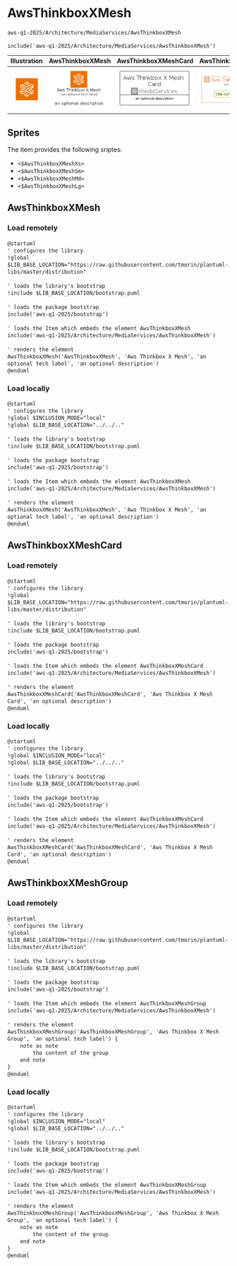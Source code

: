 # AwsThinkboxXMesh


```text
aws-q1-2025/Architecture/MediaServices/AwsThinkboxXMesh
```

```text
include('aws-q1-2025/Architecture/MediaServices/AwsThinkboxXMesh')
```



| Illustration | AwsThinkboxXMesh | AwsThinkboxXMeshCard | AwsThinkboxXMeshGroup |
| :---: | :---: | :---: | :---: |
| ![illustration for Illustration](../../../aws-q1-2025/Architecture/MediaServices/AwsThinkboxXMesh.png) | ![illustration for AwsThinkboxXMesh](../../../aws-q1-2025/Architecture/MediaServices/AwsThinkboxXMesh.Local.png) | ![illustration for AwsThinkboxXMeshCard](../../../aws-q1-2025/Architecture/MediaServices/AwsThinkboxXMeshCard.Local.png) | ![illustration for AwsThinkboxXMeshGroup](../../../aws-q1-2025/Architecture/MediaServices/AwsThinkboxXMeshGroup.Local.png) |



## Sprites
The item provides the following sriptes:

- `<$AwsThinkboxXMeshXs>`
- `<$AwsThinkboxXMeshSm>`
- `<$AwsThinkboxXMeshMd>`
- `<$AwsThinkboxXMeshLg>`





## AwsThinkboxXMesh

### Load remotely
```plantuml
@startuml
' configures the library
!global $LIB_BASE_LOCATION="https://raw.githubusercontent.com/tmorin/plantuml-libs/master/distribution"

' loads the library's bootstrap
!include $LIB_BASE_LOCATION/bootstrap.puml

' loads the package bootstrap
include('aws-q1-2025/bootstrap')

' loads the Item which embeds the element AwsThinkboxXMesh
include('aws-q1-2025/Architecture/MediaServices/AwsThinkboxXMesh')

' renders the element
AwsThinkboxXMesh('AwsThinkboxXMesh', 'Aws Thinkbox X Mesh', 'an optional tech label', 'an optional description')
@enduml
```

### Load locally
```plantuml
@startuml
' configures the library
!global $INCLUSION_MODE="local"
!global $LIB_BASE_LOCATION="../../.."

' loads the library's bootstrap
!include $LIB_BASE_LOCATION/bootstrap.puml

' loads the package bootstrap
include('aws-q1-2025/bootstrap')

' loads the Item which embeds the element AwsThinkboxXMesh
include('aws-q1-2025/Architecture/MediaServices/AwsThinkboxXMesh')

' renders the element
AwsThinkboxXMesh('AwsThinkboxXMesh', 'Aws Thinkbox X Mesh', 'an optional tech label', 'an optional description')
@enduml
```

## AwsThinkboxXMeshCard

### Load remotely
```plantuml
@startuml
' configures the library
!global $LIB_BASE_LOCATION="https://raw.githubusercontent.com/tmorin/plantuml-libs/master/distribution"

' loads the library's bootstrap
!include $LIB_BASE_LOCATION/bootstrap.puml

' loads the package bootstrap
include('aws-q1-2025/bootstrap')

' loads the Item which embeds the element AwsThinkboxXMeshCard
include('aws-q1-2025/Architecture/MediaServices/AwsThinkboxXMesh')

' renders the element
AwsThinkboxXMeshCard('AwsThinkboxXMeshCard', 'Aws Thinkbox X Mesh Card', 'an optional description')
@enduml
```

### Load locally
```plantuml
@startuml
' configures the library
!global $INCLUSION_MODE="local"
!global $LIB_BASE_LOCATION="../../.."

' loads the library's bootstrap
!include $LIB_BASE_LOCATION/bootstrap.puml

' loads the package bootstrap
include('aws-q1-2025/bootstrap')

' loads the Item which embeds the element AwsThinkboxXMeshCard
include('aws-q1-2025/Architecture/MediaServices/AwsThinkboxXMesh')

' renders the element
AwsThinkboxXMeshCard('AwsThinkboxXMeshCard', 'Aws Thinkbox X Mesh Card', 'an optional description')
@enduml
```

## AwsThinkboxXMeshGroup

### Load remotely
```plantuml
@startuml
' configures the library
!global $LIB_BASE_LOCATION="https://raw.githubusercontent.com/tmorin/plantuml-libs/master/distribution"

' loads the library's bootstrap
!include $LIB_BASE_LOCATION/bootstrap.puml

' loads the package bootstrap
include('aws-q1-2025/bootstrap')

' loads the Item which embeds the element AwsThinkboxXMeshGroup
include('aws-q1-2025/Architecture/MediaServices/AwsThinkboxXMesh')

' renders the element
AwsThinkboxXMeshGroup('AwsThinkboxXMeshGroup', 'Aws Thinkbox X Mesh Group', 'an optional tech label') {
    note as note
        the content of the group
    end note
}
@enduml
```

### Load locally
```plantuml
@startuml
' configures the library
!global $INCLUSION_MODE="local"
!global $LIB_BASE_LOCATION="../../.."

' loads the library's bootstrap
!include $LIB_BASE_LOCATION/bootstrap.puml

' loads the package bootstrap
include('aws-q1-2025/bootstrap')

' loads the Item which embeds the element AwsThinkboxXMeshGroup
include('aws-q1-2025/Architecture/MediaServices/AwsThinkboxXMesh')

' renders the element
AwsThinkboxXMeshGroup('AwsThinkboxXMeshGroup', 'Aws Thinkbox X Mesh Group', 'an optional tech label') {
    note as note
        the content of the group
    end note
}
@enduml
```

